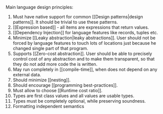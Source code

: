 Main language design principles:

1. Must have native support for common [[Design patterns|design patterns]]. It should be trivial to use these patterns.
2. [[Expression based]] - all items are expressions that return values.
3. [[Dependency Injection]] for language features like records, tuples etc.
4. Minimize [[Leaky abstraction|leaky abstractions]]. User should not be forced by language features to touch lots of locations just because he changed single part of that program.
5. Supports [[Zero-cost abstraction]]. User should be able to precisely control cost of any abstraction and to make them transparent, so that they do not add more code the is written.
6. May run completely in [[compile-time]], when does not depend on any external data.
7. Should minimize [[nesting]].
8. Should encourage [[programming best-practices]].
9. Must allow to choose [[Runtime cost ratio]].
10. Types are first class values and all values are usable types.
11. Types must be completely optional, while preserving soundness.
12. Formatting independent semantics